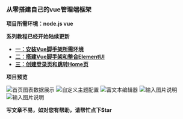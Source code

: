 ### **从零搭建自己的vue管理端框架**


 **项目所需环境：node.js  vue**

 **系列教程已经开始陆续更新**


- [ **一：安装Vue脚手架所需环境** ](https://juejin.im/post/5b5fe1c8e51d4519511363cc)
- [ **二：搭建Vue脚手架和整合ElementUI**  ](https://juejin.im/post/5b74ea4f51882561131aafea)
- [ **三：创建登录页和跳转Home页**  ](https://juejin.im/post/5b767c27f265da27ee5361b4)

 **项目预览**

![首页图表数据展示](https://images.gitee.com/uploads/images/2018/0905/131818_8cbea094_1325113.png "微信截图_20180905131459.png")
![自定义主题配置](https://images.gitee.com/uploads/images/2018/0905/132011_d1391b60_1325113.png "微信截图_20180905131640.png")
![富文本编辑器](https://images.gitee.com/uploads/images/2018/0905/132106_ba99fd2d_1325113.png "微信截图_20180905132020.png")
![输入图片说明](https://images.gitee.com/uploads/images/2018/0816/124157_bd80f669_1325113.png "微信截图_20180731120300.png")
![输入图片说明](https://images.gitee.com/uploads/images/2018/0816/124206_86636812_1325113.png "微信截图_20180731120320.png")

 **写文章不易，如对您有帮助，请帮忙点下Star**
